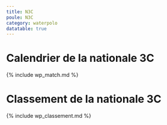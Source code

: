 ```yaml
---
title: N3C
poule: N3C
category: waterpolo
datatable: true
---
```


# Calendrier de la nationale 3C

{% include wp_match.md %}

# Classement de la nationale 3C

{% include wp_classement.md %}